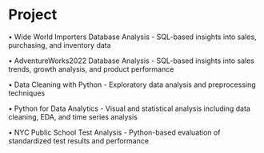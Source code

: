# Project
•	Wide World Importers Database Analysis - SQL-based insights into sales, purchasing, and inventory data

•	AdventureWorks2022 Database Analysis - SQL-based insights into sales trends, growth analysis, and product performance

•	Data Cleaning with Python - Exploratory data analysis and preprocessing techniques

•	Python for Data Analytics - Visual and statistical analysis including data cleaning, EDA, and time series analysis

•	NYC Public School Test Analysis - Python-based evaluation of standardized test results and performance


